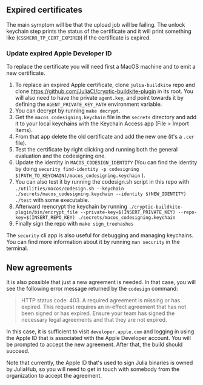 ## Expired certificates

The main symptom will be that the upload job will be failing. The unlock
keychain step prints the status of the certificate and it will print something
like (`CSSMERR_TP_CERT_EXPIRED`) if the certificate is expired.

### Update expired Apple Developer ID

To replace the certificate you will need first a MacOS machine and to emit a new
certificate.

1. To replace an expired Apple certificate, clone `julia-buildkite` repo and
   clone https://github.com/JuliaCI/cryptic-buildkite-plugin in its root.
   You will also need to have the private `agent.key`, and point towards it
   by defining the `AGENT_PRIVATE_KEY_PATH` environment variable.
2. You can decrypt by running `make decrypt`.
3. Get the `macos_codesigning.keychain` file in the `secrets` directory and add
   it to your local keychains with the Keychain Access app (File > Import
   Items).
4. From that app delete the old certificate and add the new one (it's a `.cer`
   file).
5. Test the certificate by right clicking and running both the general
   evaluation and the codesigning one.
6. Update the identity in `MACOS_CODESIGN_IDENTITY` (You can find the identity
   by doing `security find-identity -p codesigning $(PATH_TO_KEYCHAIN)/macos_codesigning.keychain` ).
7. You can also test it by running the codesign.sh script in this repo with
   `./utilities/macos/codesign.sh --keychain ./secrets/macos_codesigning.keychain --identity $(NEW_IDENTITY) ./test`
   with some executable.
8. Afterward reencrypt the keychain by running
   `./cryptic-buildkite-plugin/bin/encrypt_file --private-key=$(INSERT_PRIVATE_KEY) --repo-key=$(INSERT_REPO_KEY) ./secrets/macos_codesigning.keychain`
9. Finally sign the repo with `make sign_treehashes`

The `security` cli app is also useful for debugging and managing keychains. You
can find more information about it by running `man security` in the terminal.


## New agreements

It is also possible that just a new agreement is needed. In that case, you will
see the following error message returned by the `codesign` command:

> HTTP status code: 403. A required agreement is missing or has expired. This
> request requires an in-effect agreement that has not been signed or has
> expired. Ensure your team has signed the necessary legal agreements and that
> they are not expired.

In this case, it is sufficient to visit `developer.apple.com` and logging in
using the Apple ID that is associated with the Apple Developer account. You
will be prompted to accept the new agreement. After that, the build should
succeed.

Note that currently, the Apple ID that's used to sign Julia binaries is owned
by JuliaHub, so you will need to get in touch with somebody from the
organization to accept the agreement.
